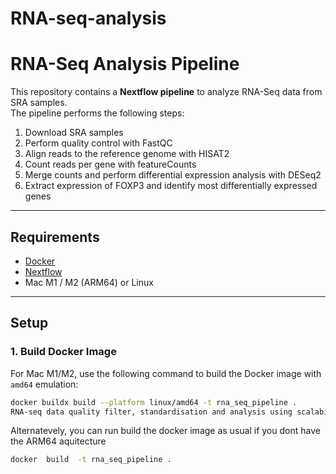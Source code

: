 # RNA-seq-analysis
# RNA-Seq Analysis Pipeline

This repository contains a **Nextflow pipeline** to analyze RNA-Seq data from SRA samples.  
The pipeline performs the following steps:

1. Download SRA samples
2. Perform quality control with FastQC
3. Align reads to the reference genome with HISAT2
4. Count reads per gene with featureCounts
5. Merge counts and perform differential expression analysis with DESeq2
6. Extract expression of FOXP3 and identify most differentially expressed genes

---

## Requirements

- [Docker](https://www.docker.com/products/docker-desktop/)
- [Nextflow](https://www.nextflow.io/)
- Mac M1 / M2 (ARM64) or Linux

---

## Setup

### 1. Build Docker Image

For Mac M1/M2, use the following command to build the Docker image with `amd64` emulation:

```bash
docker buildx build --platform linux/amd64 -t rna_seq_pipeline .
RNA-seq data quality filter, standardisation and analysis using scalability and reproducibility standards. 
```
Alternatevely, you can run build the docker image as usual if you dont have the ARM64 aquitecture

 ```bash
 docker  build  -t rna_seq_pipeline .
```
